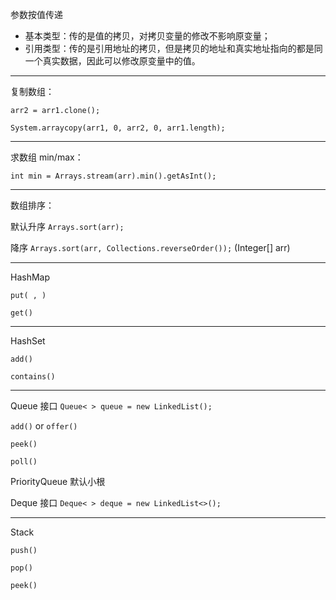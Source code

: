 参数按值传递

- 基本类型：传的是值的拷贝，对拷贝变量的修改不影响原变量；
- 引用类型：传的是引用地址的拷贝，但是拷贝的地址和真实地址指向的都是同一个真实数据，因此可以修改原变量中的值。

---

复制数组：

`arr2 = arr1.clone();`

`System.arraycopy(arr1, 0, arr2, 0, arr1.length);`

---

求数组 min/max：

`int min = Arrays.stream(arr).min().getAsInt();`

---

数组排序：

默认升序 `Arrays.sort(arr);`

降序 `Arrays.sort(arr, Collections.reverseOrder());` (Integer[] arr)

---

HashMap

`put( , )`

`get()`

---

HashSet

`add()`

`contains()`

---

Queue 接口 `Queue< > queue = new LinkedList();`

`add()` or `offer()`

`peek()`

`poll()`

PriorityQueue 默认小根

Deque 接口 `Deque< > deque = new LinkedList<>();`

---

Stack

`push()`

`pop()`

`peek()`
